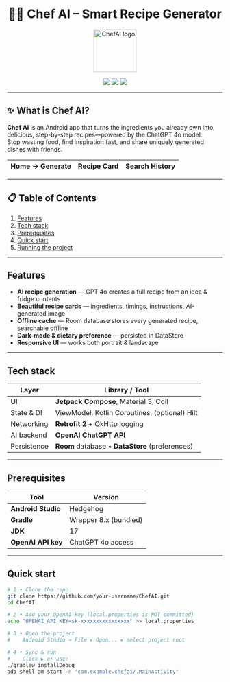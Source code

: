 <!-- Title & Badges -->
<h1 align="center">👨‍🍳 Chef AI – Smart Recipe Generator</h1>

<p align="center">
  <img src="app/src/main/res/mipmap-xxxhdpi/ic_launcher_round.png" width="100" alt="ChefAI logo" />
</p>

<p align="center">
  <a href="https://developer.android.com/jetpack/compose"><img src="https://img.shields.io/badge/Jetpack%20Compose-1.5%2B-blue.svg?logo=kotlin" /></a>
  <a href="https://square.github.io/retrofit/"><img src="https://img.shields.io/badge/Retrofit-2.x-orange.svg" /></a>
  <a href="https://kotl.in"><img src="https://img.shields.io/badge/Kotlin-1.9.x-purple.svg" /></a>
</p>

---

## ✨ What is Chef AI?

**Chef AI** is an Android app that turns the ingredients you already own into delicious, step-by-step recipes—powered by the ChatGPT 4o model.  
Stop wasting food, find inspiration fast, and share uniquely generated dishes with friends.

| Home → Generate | Recipe Card | Search History |
|:---:|:---:|:---:|


---

## 📋 Table of Contents
1. [Features](#features)
2. [Tech stack](#tech-stack)
3. [Prerequisites](#prerequisites)
4. [Quick start](#quick-start)
5. [Running the project](#running-the-project)

---

## Features

- **AI recipe generation** — GPT 4o creates a full recipe from an idea & fridge contents  
- **Beautiful recipe cards** — ingredients, timings, instructions, AI-generated image  
- **Offline cache** — Room database stores every generated recipe, searchable offline  
- **Dark-mode & dietary preference** — persisted in DataStore   
- **Responsive UI** — works both portrait & landscape

---

## Tech stack

| Layer | Library / Tool |
|-------|----------------|
| UI            | **Jetpack Compose**, Material 3, Coil |
| State & DI    | ViewModel, Kotlin Coroutines, (optional) Hilt |
| Networking    | **Retrofit 2** + OkHttp logging |
| AI backend    | **OpenAI ChatGPT API** |
| Persistence   | **Room** database • **DataStore** (preferences) |

---

## Prerequisites

| Tool | Version |
|------|---------|
| **Android Studio** | Hedgehog | 
| **Gradle**         | Wrapper 8.x (bundled) |
| **JDK**            | 17 |
| **OpenAI API key** | ChatGPT 4o access |

---

## Quick start

```bash
# 1 • Clone the repo
git clone https://github.com/your-username/ChefAI.git
cd ChefAI

# 2 • Add your OpenAI key (local.properties is NOT committed)
echo "OPENAI_API_KEY=sk-xxxxxxxxxxxxxxxx" >> local.properties

# 3 • Open the project
#    Android Studio → File ▸ Open... ▸ select project root

# 4 • Sync & run
#    Click ▶ or use:
./gradlew installDebug
adb shell am start -n "com.example.chefai/.MainActivity"
